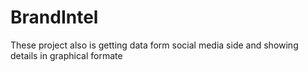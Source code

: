 # BrandIntel
These project also is getting data form social media side and showing details in graphical formate
